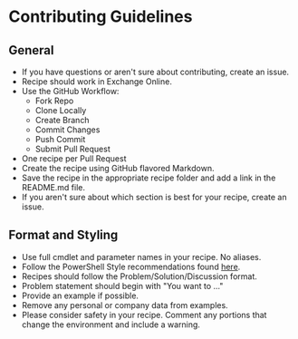 # Contributing Guidelines

## General

+ If you have questions or aren't sure about contributing, create an issue.
+ Recipe should work in Exchange Online.
+ Use the GitHub Workflow:
  + Fork Repo
  + Clone Locally
  + Create Branch
  + Commit Changes
  + Push Commit
  + Submit Pull Request
+ One recipe per Pull Request
+ Create the recipe using GitHub flavored Markdown.
+ Save the recipe in the appropriate recipe folder and add a link in the README.md file.
+ If you aren't sure about which section is best for your recipe, create an issue.

## Format and Styling

+ Use full cmdlet and parameter names in your recipe.  No aliases.
+ Follow the PowerShell Style recommendations found [here](https://github.com/chadmando/PowerShellPracticeAndStyle/blob/master/Style-Guide/Code-Layout-and-Formatting.md).
+ Recipes should follow the Problem/Solution/Discussion format.
+ Problem statement should begin with "You want to ..."
+ Provide an example if possible.
+ Remove any personal or company data from examples.
+ Please consider safety in your recipe. Comment any portions that change the environment and include a warning.
